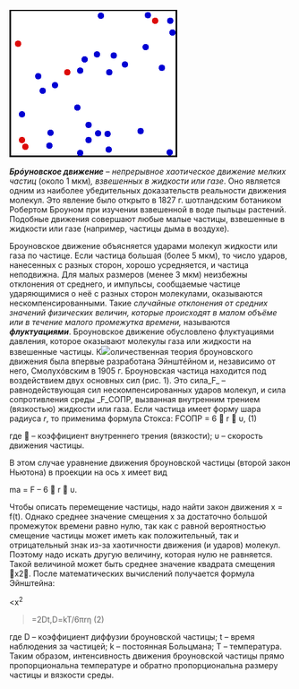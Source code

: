 ![](./img/Translational_motion.gif)

_**Брóуновское движение**_ – _непрерывное хаотическое движение мелких частиц_ (около 1 мкм)_, взвешенных в жидкости или газе_. Оно является одним из наиболее убедительных доказательств реальности движения молекул. Это явление было открыто в 1827 г. шотландским ботаником Робертом Броуном при изучении взвешенной в воде пыльцы растений. Подобные движения совершают любые малые частицы, взвешенные в жидкости или газе (например, частицы дыма в воздухе).

Броуновское движение объясняется ударами молекул жидкости или газа по частице. Если частица большая (более 5 мкм), то число ударов, нанесенных с разных сторон, хорошо усредняется, и частица неподвижна. Для малых размеров (менее 3 мкм) неизбежны отклонения от среднего, и импульсы, сообщаемые частице ударяющимися о неё с разных сторон молекулами, оказываются нескомпенсированными. Такие _случайные отклонения от средних значений физических величин, которые происходят в малом объёме или в течение малого промежутка времени,_ называются _**флуктуациями**_. Броуновское движение обусловлено флуктуациями давления, которое оказывают молекулы газа или жидкости на взвешенные частицы.
К![](https://studfile.net/html/1679/327/html_hgh2W6iuqp.Knno/img-OSaX2i.png)оличественная теория броуновского движения была впервые разработана Эйнштéйном и, независимо от него, Смолухóвским в 1905 г. Броуновская частица находится под воздействием двух основных сил (рис. 1). Это сила_F_ – равнодействующая сил нескомпенсированных ударов молекул, и сила сопротивления среды _F_СОПР, вызванная внутренним трением (вязкостью) жидкости или газа. Если частица имеет форму шара радиуса _r_, то применима формула Стокса:
 FСОПР = 6  r  υ, (1)

где  – коэффициент внутреннего трения (вязкости); υ – скорость движения частицы.

В этом случае уравнение движения броуновской частицы (второй закон Ньютона) в проекции на ось х имеет вид

ma = F – 6  r  υ.

Чтобы описать перемещение частицы, надо найти закон движения х = f(t). Однако среднее значение смещения х за достаточно большой промежуток времени равно нулю, так как с равной вероятностью смещение частицы может иметь как положительный, так и отрицательный знак из-за хаотичности движения (и ударов) молекул. Поэтому надо искать другую величину, которая нулю не равняется. Такой величиной может быть среднее значение квадрата смещения x2. После математических вычислений получается формула Эйнштейна:

<x<sup>2
> =2Dt,D=kT/6πrη (2)

где D – коэффициент диффузии броуновской частицы; t – время наблюдения за частицей; k – постоянная Больцмана; Т – температура. Таким образом, интенсивность движения броуновской частицы прямо пропорциональна температуре и обратно пропорциональна размеру частицы и вязкости среды.
